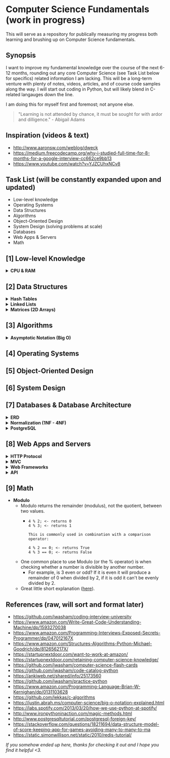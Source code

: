 # **Computer Science Fundamentals** (work in progress)

This will serve as a repository for publically measuring my progress both learning and brushing up on Computer Science fundamentals.

## Synopsis

I want to improve my fundamental knowledge over the course of the next 6-12 months, rounding out any core Computer Science (see Task List below for specifics) related information I am lacking. This will be a long-term venture with plenty of notes, videos, articles, and of course code samples along the way. I will start out coding in Python, but will likely blend in C-related langauges down the line.

I am doing this for myself first and foremost; not anyone else.

> "Learning is not attended by chance, it must be sought for with ardor and dilligence." - Abigail Adams

## Inspiration (videos & text)

* http://www.aaronsw.com/weblog/dweck
* https://medium.freecodecamp.org/why-i-studied-full-time-for-8-months-for-a-google-interview-cc662ce9bb13
* https://www.youtube.com/watch?v=YJZCUhxNCv8

## Task List (will be constantly expanded upon and updated)

* Low-level knowledge
* Operating Systems
* Data Structures
* Algorithms
* Object-Oriented Design
* System Design (solving problems at scale)
* Databases
* Web Apps & Servers
* Math

## [1] **Low-level Knowledge**

<details>
<summary><b>CPU & RAM
</b></summary>

### Bite Size Overview

---

### Videos & Links

---

1. **[How a CPU works](https://www.youtube.com/watch?v=FZGugFqdr60&feature=youtu.be)**
2. **[How a CPU executes a program](https://www.youtube.com/watch?v=XM4lGflQFvA)**
3. **[How computer's calculate - ALU](https://www.youtube.com/watch?v=1I5ZMmrOfnA&feature=youtu.be)**
4. **[Registers and RAM](https://www.youtube.com/watch?v=fpnE6UAfbtU&feature=youtu.be)**
5. **[Instructions and Programs](https://www.youtube.com/watch?v=zltgXvg6r3k&feature=youtu.be)**


### Notes

---
* *INC A
* Machine code will usually represent binary patterns in hexadecimal. Hexadecimal is an easy way for humans to remember binary patterns.
* Fetch, Decode, Execute
* For a microprocessor to works the program counter has to contain a memory address that it points to.

### Summary

---
</details>
   
## [2] **Data Structures**

<details>
<summary><b>Hash Tables</b></summary>

### Time Complexity

| Algorithm     | Average       | Worst Case  |
| ------------- |:-------------:| -----------:|
| Space         | O(1)          | O(n)        |
| Search        | O(n)          | O(n)        |
| Insert        | O(n)          | O(n)        |
| Delete        | O(n)          | O(n)        |


### Bite Size Overview

---
Hash Tables, or more commonly implemented as dictionaries in Python, are a type of data structure that stores key-value pairs where the key is generated through a hashing function. This improves the functionality of lookups by a significant margin as the key values themselves act as the index of the array which stores the data. A picture says a thousand words:

```
dict = {'Name': 'Cooper', 'Focus': 'Comp Sci Fundamentals'}

print(dict['Name'], dict['Focus'])

>>> Cooper, Comp Sci Fundamentals
```

**When dealing with space vs time tradeoffs, keep Hash Tables at the top of your mind.** On average, Hash Tables will out-perform search trees or any other table lookup structure.

### Videos & Links

---

1. <a href="https://en.wikipedia.org/wiki/Hash_table">What is a Hash Table? (text)</a>
2. <a href="https://stackoverflow.com/questions/114830/is-a-python-dictionary-an-example-of-a-hash-table">Is a Python Dictionary an example of a Hash Table (text)</a>
3. <a href="http://www.laurentluce.com/posts/python-dictionary-implementation/">Why doesn't Python have a real hashing function?</a>
4. <a href="http://www.wellho.net/mouth/3934_Multiple-identical-keys-in-a-Python-dict-yes-you-can-.html">Multiple Dict Keys in Python</a>

### Notes

---
Hash Tables are widely used in many kinds of computer software, primarily for associate arrays, database indexing, caching, and sets.

A Dictionary in Python, like a hash in Perl or an associative array in PHP, satisfied the requirements to properly represent the implement of a Hash Table:

    * The keys of the dictionary are hashable (produces unique values, are not lists).
    * The order of the data elements are not fixed.

### Summary

---
</details>

<details>
<summary><b>Linked Lists</b></summary>

### Bite Size Overview

---
On the simplest level, a Linked List is really just a bunch of connected nodes (sub-data structures). The nodes link together to form a list and contain two attributes:

* a value (int, str, objects, etc)
* a pointer to the next node in the sequence

### Videos & Links

---

1. <a href="https://medium.freecodecamp.org/python-interview-question-guide-how-to-code-a-linked-list-fd77cbbd367d">Linked Lists in Python (text)</a>
2. <a href="https://www.youtube.com/watch?v=6sBsF13n5ig"> Linked Lists in Python (video)</a>
3. <a href="https://stackoverflow.com/questions/39585740/how-can-i-print-all-of-the-values-of-the-nodes-in-my-singly-linked-list-using-a">Linked Lists - StackOverflow (text)</a>
4. <a href="https://stackoverflow.com/questions/39585740/how-can-i-print-all-of-the-values-of-the-nodes-in-my-singly-linked-list-using-a">Printing a Singly-Linked List (text)</a>

### Notes

---
To start off, let's define a few terms:
* **Head Node**
    * The head node is simply the first (root) node in a linked list.
* **Tail Node**
    * The tail node is simply the last node in a linked list. Since it's the last node in the linked list, it must point to NULL as there is no other node in the sequence.
* **Singly Linked**
    * Each node points to a single node in front of it.
* **Doubly Linked**
    * each node can point to two other nodes; one in front and one behind.

With some terminology out of the way, it's almost time to jump into some code examples, but first it's important to touch on the fact that Linked Lists can be as simple or complex as you desire (and the example below is simple).

#### Creating a Linked List

Since a Linked List is made up of a series of nodes, lets first start by creating a Class for the node:

```
class Node():
    def __init__(self, value, nextNode=None):
        self.value = None
        self.nextNode = nextNode
```

If we want to actually populate a node, we simply pass in a value:

```
firstNode = Node('5')
secondNode = Node('13')
thirdNode = Node('2')
```

We have created three individual nodes, but now we need to link them together:

```
firstNode.nextNode = secondNode
secondNode.nextNode = thirdNode
```

While an extremely simple example, this does provide the basis for understanding what a Linked List in Python looks like on the most basic level.

#### Traversing a Linked List

We may be asked to get the rest of the nodes in the Linked List when provided only with the head, so we would need to find a way to iterate over the list and find what each node is pointing to, and the corresponding node that is pointing to, all the way down the structure until we hit the end (`NULL`).

```
currentNode = firstNode

# if the current node is not NULL, move to the next node
while currentNode:
    print(currentNode.value)
    currentNode = currentNode.nextNode
```

This is a _very_ basic implementation of a Linked List and how to traverse it, but it's a great way to understand how things work on a simple level.

#### Inserting values into a Linked List

Unless you are told otherwise, always insert a new element into the tail (last) node in a Linked List.

The simplest way to insert a new value is just like how we create one; by binding the new element to the tail node:

```
fourthNode = Node('4')
thirdNode.nextNode = fourthNode
```

Lets jump back to our example a few steps ago that only provides the head node. In order to traverse this list, we can utilize the aforementioned methods to find the tail.

First, lets traverse through the list and check if the node is `NULL` or populated. If it's not, we stop on the last populated node and set the nextNode equal to the value we wish to insert:

```
def insertNode(head, value):
    currentNode = head
    while currentNode:
        while not currentNode.nextNode:
            currentNode.nextNode = Node(value)
            return head
        currentNode = currentNode.nextNode
```

#### Deleting values from a Linked List

Deleting within a Linked List can get a bit tricky, so let's look at a few examples.

If we wanted to "delete" the `13`, all we would need to do is point the `5` to the `2` so that the `13` is never referenced:

```
5 -> 13 -> 2 -> NULL

becomes

5 -> 2 -> NULL
```

In order to do implement this process in a streamlined manner we now need to keep track of not just the currentNode but also the previousNode. This also means accounting for the head node being the node we wish to delete.

There are very many ways to accomplish this task and this implementation is not the most optimal, but the example I have chosen is easy to understand. See the code below:

```
def deleteNode(head, valueToDelete):
    currentNode = head
    previousNode = None
    while currentNode:
        if currentNode.value == valueToDelete:
            if not previousNode:
                newHead = currentNode.nextNode
                currentNode.nextNode = None
                return newHead
            previousNode.nextNode = currentNode.nextNode
            return head
        previousNode = currentNode
        currentNode = currentNode.nextNode
    return head
```

In the above block of code, after finding the node we wish to delete, we set the previous node's `nextNode` to the deleted node's `nextNode` to once again effectively remove it from the list.

#### Time Complexities

Let's evaluate the time complexities surrounding the above example (which is something you would implement in an interview, in more real-world scenarios you can store attribuets in a LinkedList class to lower the complexities).

Lets state _n_ is equal to the number of elements inside a Linked List.

What are the following time complexities?

1. **Traversing**
    * O(n)
        * Traversing a list will always require iterating over _n_ elements.
        * Theta(n). (?)
2. **Tail insertion**
    * O(n)
        * Requires traversing the list to insert our new node.
        * Theta(n).
3. **Head insertion**
    * O(1)
        * We always know where the index of head is within the list, so the best case time complexity is O(1).
        * Theta(1).
4. **Deleting**
    * O(n)
        * Requires traversing the list to delete our new node.
        * Omega(1), worst case O(n).

This should act as a rough introduction to Linked Lists in Python; thanks for checking it out :).

### Summary

---
In summary, Linked Lists are just a bunch of connected nodes that point to one other node (singly-linked) or up to two other nodes (doubly-linked). A node within a Linked List can only contain two attributes: a value (int, str, etc) and a pointer to the next node in the sequence. Linked Lists seem to be commonplace in technical interviews, so this section is likely one I will come back to often.

The benefit of a linked list is that it can provide list insertion and deletions of a node in O(1) instead of O(n).
</details>

<details>
<summary><b>Matrices (2D Arrays)</b></summary>

### Time Complexity

---

### Bite Size Overview

---
Put simply, a matrix is a two-dimensional data structure where the numbers are divided into rows and columns:

```
0 0 0 0 0
1 1 1 1 1
0 0 0 0 0

A 3x5 ("three by five") Matrix, as it has 3 rows and 5 columns.
```

You are most commonly going to see these implement in the form of questions surrounding 2D arrays (which is basically a matrix).

### Videos & Links

---
1. <a href="https://www.programiz.com/python-programming/matrix">Overview of a Matrix in Python (text)</a>

### Notes

---
Python doesn't have built in matrices, however for basic tasks we can implement this using a list of lists:

```
x = [[0, 0, 0, 0, 0],
    [1, 1, 1, 1, 1],
    [0, 0, 0, 0, 0]]
```

When diving into more complex computational tasks, the proper way to implement a Matrix is through the ![NumPy](https://www.numpy.org/) package. NumPy is basically the defacto package for scientific computing and it has great support for a powerful N-dimensional array object.

NumPy provides a multidimensional array of numbers (which is actually just an object). See the example below:

```
import numpy as np
a = np.array([1, 2, 3])
print(a)               # Output: [1, 2, 3]
print(type(a))         # Output: <class 'numpy.ndarray'>
```

You can see in the above that the NumPy array class is called ndarray. Utilizing NumPy to create matrices will allow a massive amount of computational efficiency vs lists, along with a higher degree of control.

Similarly to lists, we can traverse matrices using an index. See the below example of a 1 dimensional NumPy array:

```
import numpy as np
A = np.array([2, 4, 6, 8, 10])

print("A[0] =", A[0])     # First element
print("A[2] =", A[2])     # Third element
print("A[-1] =", A[-1])   # Last element
```

Now, let's say we need to traverse a 2D array (matrix).

First, let's see how we would extract the elements:

```
import numpy as np

A = np.array([[1, 4, 5, 12],
    [-5, 8, 9, 0],
    [-6, 7, 11, 19]])

#  First element of first row
print("A[0][0] =", A[0][0])  

# Third element of second row
print("A[1][2] =", A[1][2])

# Last element of last row
print("A[-1][-1] =", A[-1][-1])  

>>> A[0][0] = 1
>>> A[1][2] = 9
>>> A[-1][-1] = 19
```

And the rows:

```
import numpy as np

A = np.array([[1, 4, 5, 12], 
    [-5, 8, 9, 0],
    [-6, 7, 11, 19]])

print("A[0] =", A[0]) # First Row
print("A[2] =", A[2]) # Third Row
print("A[-1] =", A[-1]) # Last Row (3rd row in this case)

>>> A[0] = [1, 4, 5, 12]
>>> A[2] = [-6, 7, 11, 19]
>>> A[-1] = [-6, 7, 11, 19]
```

The columns:

```
import numpy as np

A = np.array([[1, 4, 5, 12], 
    [-5, 8, 9, 0],
    [-6, 7, 11, 19]])

print("A[:,0] =",A[:,0]) # First Column
print("A[:,3] =", A[:,3]) # Fourth Column
print("A[:,-1] =", A[:,-1]) # Last Column (4th column in this case)

>>> A[:,0] = [ 1 -5 -6]
>>> A[:,3] = [12  0 19]
>>> A[:,-1] = [12  0 19]
```

The above array manipulation is known as **slicing** matrices and is essentially the same thing as how <a href="https://stackoverflow.com/questions/509211/understanding-pythons-slice-notation">slicing for lists in Python work</a>. See the brief snapshot below:

```
a[start:end]        # items start through end-1
a[start:]           # items start through the rest of the array
a[:end]             # items from the beginning through end-1
a[:]                # a copy of the whole array

a[start:end:step]   # start through not past end, by step
--------------------------------------------------------------------
a[-1]               # last item in the array
a[-2:]              # last two items in the array
a[:-2]              # everything except the last two items

a[::-1]             # all items in the array, reversed
a[1::-1]            # the first two items, reversed
a[:-3:-1]           # the last two items, reversed
a[-3::-1]           # everything except the last two items, reversed
```

One way to remember how slices work is to think of the indices as pointing between characters, with the left edge of the first character numbered 0. Then the right edge of the last character of a string of n characters has index n.

If we wanted to slice a matrix, we would do as follows:

```
import numpy as np

A = np.array([[1, 4, 5, 12, 14], 
    [-5, 8, 9, 0, 17],
    [-6, 7, 11, 19, 21]])

print(A[:2, :4])  # two rows, four columns

''' Output:
[[ 1  4  5 12]
 [-5  8  9  0]]
'''


print(A[:1,])  # first row, all columns

''' Output:
[[ 1  4  5 12 14]]
'''

print(A[:,2])  # all rows, second column

''' Output:
[ 5  9 11]
'''

print(A[:, 2:5])  # all rows, third to fifth column

'''Output:
[[ 5 12 14]
 [ 9  0 17]
 [11 19 21]]
'''
```
This is just a high level overview, but it still provides a good baseline for working with matrices in Python.

### Summary

---
Matrices are two-dimensional data structures that allow us to store data in the forms of columns and rows. The most common place to encounter matrices are in the form of questions surrounding 2D arrays (which is basically a matrix).

</details>

## [3] **Algorithms**

<details>
<summary><b>Asymptotic Notation (Big O)</b></summary>

### Bite Size Overview

---
Asymptotic Notation, aka Big O notation, is the most common metric for calculating time complexity. In simpler terms, Big O notation is how programmers talk about algorithms. A functions Big O notation is determined by how it responds to different inputs. How much slower is it if we feed in a list of 1,000,000 elements instead of 1? Big O describes the number of steps it takes to reach the base case.

### Videos & Links

---

1. <a href="https://www.youtube.com/watch?v=iOq5kSKqeR4">The best high-level explanation I've seen to date.</a>
2. More later...

### Notes

---
Fast or efficient algorithms =/= a measurement in real time (seconds, minutes) due to how much hardware varies, or that a user might be running their program through a different piece of software, etc. Thus, the uniform way compare the algorithm is to measure the Asymptotic Complexity of a program, and to use the notation (Big O (or just O)) for describing this.
**How fast a programs runtime grows asymptotically == as the size of your inputs increase towards infinity, how does the runtime of your program grow?**

Imagine counting the number of characters in a string the simplest way by walking through the whole string, letter by letter, and adding 1 to a counter for each character.

```
def string_length(strng):
    counter = 0
    for character in strng:
        counter += 1
    return counter
```

This algorithm is said to run in linear time with respect to the number of characters (n) in the string. In short, it runs in **O(n); the time required to traverse the entire string is proportional to the number of characters**. 20 characters take twice as long as 10 characters, etc. As you increase the number of characters, **the runtime will increase linearly with the input length**.

Lets says the above method isn't fast enough, so you may chose to store the number of characters in the string in a variable _len_, which you can then compare against instead of the checking the string itself everytime.

```
def string_length(strng):
    counter = len(strng)
    return counter
```

**Accessing len() is considered an asymptotically constant time operation, or O(1)**. What this means is no matter how big your input is it will always take you the same amount of time to compute things. This doesn't have to mean your code runs in one step; if it doesn't change with the size of inputs then it is still asymptotically constant. There are always drawbacks though and in this case you have to spend extra memory space on your computer to store the variable (and the storage of the variable itself). **Constant time is considered the best case scenario for a function.**

![Big O comparisons](https://justin.abrah.ms/static/images/runtime_comparison.png)

There are many different Big O runtimes to measure algorithms with. One area you may run into **O(n^2)** notations is with combinations and it is especially useful when it comes to data structures. See the following code example which would match every item in the list with every other item in the list:

```
def all_combinations(array):
    results = []
    for item in array:
        for inner_item in array:
            results.append((item, inner_item))
    return results
```

This function (algorithm) is considered O(n^2) as every input requires us to do n more operations; n*n == n^2. Thus, **O(n^2) are asymptotically slower than O(n) algorithms**, but this doesn't mean O(n) algorithms will always run faster, even in the same environment and the same hardware; maybe for small input sizes O(n) could be faster, but **as you approach towards infinity O(n^2) will eventually overtake O(n)**; just like any quadratic mathematical function will eventually overtake any linear function, no matter how much of a head start the linear function starts off with.

Another asymptotic complexity is logarithmic time; **O(log n)**. An example of an algorithm that runs this quickly is the classic **Binary Search Algorithm** for finding an element in an already sorted list on elements.

Let's say we are looking for the number 3 in the following array of integers [1, 2, 3, 4, 5, 6, 7].

The Binary Search Algorithm looks at the middle element of the array and asks: is the element greater than, less than, or equal to the element we are looking for?

If it finds the desired element, then you are done. If it's greater than the desired element, then it has to be in the right side of the array and you can only look at that in the future. If it's less than the desired element, you would do the same for the left side. This process is then repeated with the smaller size array until the desired element is found.

To further expand on the point, let's say we had an array with the below sizes:

`size 8 -> 3 operations (log₂8)`

`size 16 -> 4 operations (log₂16)`

If we were to **double the size of the array then the runtime would only be increased by a single chunk of the code** (splitting the middle element and checking) and is therefore said to run in **logarithmic time**.

Because an algorithm could potentially find the match on the first operation regardless of the input size, Computer Scientists have established a practice of measuring the upper and lower bounds of a runtime (the best and worst case performances of an algorithm), or **Omega**.

Continuing with the above notation of O(log n), our best case scenario is one where the element is right in the middle and thus one of constant time; we get the element in one operation no matter how big the array is. Thus, the best possible runtime for this algorithm is said to run in **Omega(1) time**. In the worst case scenario, it will run in O(log n) time as it has to perform O(log n) split-checks of the array to find the correct element.

By contrast, a **Linear Search Algorithm** (like the first string example) is one where we step through each individual character in the string, which means at best it is Omega(1) and at worst it is O(n).

The last keyword to touch on is **Theta**, which is used when the **best and the worst case scenario runtimes are the same**. Our second string problem is an example of this. No matter what number we store in the variable _len_, we will have to look at it. **The best case is we look at it and find the element. The worst case is we look at it and find the element. Therefore the runtime would be labeled as Theta(1),** as both the best and worse case scenarios are O(1) (constant time).

### Summary

---
In summary, we have good ways to reason about code's efficiency without knowing anything about the real world time they take the run (which is affected by an incredible number of different factors). It also allows us to reason well about what will happen when the size of the inputs increases towards infinity.

![Big O comparisons](https://i.imgur.com/np3rNEh.png)
</details>

<!-- [Harvard Big 0 Notation - Overview](https://www.youtube.com/watch?v=V6mKVRU1evU)
[UC Berkeley Big 0 Notation - Overview](https://archive.org/details/ucberkeley_webcast_VIS4YDpuP98)
[Big 0 Notation (and Omega/Theta) - Mathmatical](https://www.youtube.com/watch?v=1I5ZMmrOfnA&feature=youtu.be)
[UC Berkeley Big Omega](https://archive.org/details/ucberkeley_webcast_ca3e7UVmeUc)
[Amortized Analysis](https://www.youtube.com/watch?v=B3SpQZaAZP4&index=10&list=PL1BaGV1cIH4UhkL8a9bJGG356covJ76qN)
[Big 0 Cheat Sheet](http://bigocheatsheet.com/)
[General notes from Prof Skiena](http://www3.cs.stonybrook.edu/~algorith/video-lectures/2007/lecture2.pdf)
[A gentle introduction to Algorithm Complexity Analysis](http://discrete.gr/complexity/)
[Computational Complexity Pt. 1](https://www.topcoder.com/community/competitive-programming/tutorials/computational-complexity-section-1/)
[Computational Complexity Pt. 2](https://www.topcoder.com/community/competitive-programming/tutorials/computational-complexity-section-2/) -->

## [4] **Operating Systems**

## [5] **Object-Oriented Design**

## [6] **System Design**

## [7] **Databases & Database Architecture**

<details>
<summary><b>ERD
</b></summary>

### Bite Size Overview

---
In order to understand how the many elements of a database interact with eachother can be a daunting task, which is why Engineeers build Entity Relationship Diagrams, or ERD's for short.

### Videos & Links

---
1. <a href="https://www.youtube.com/watch?v=QpdhBUYk7Kk&vl=en">ERD Tutorial (video)</a>

### Notes

---
First off, let's define a few terms:
* **Entity**
    * An entity is an object, such a person, place, or thing to be tracked in the database. These are the **rows** in your database.
        * For example, if you purchase an item on Amazon then an entity can be an order, a customer, or the product itself.
* **Attributes**
    * Each entity is going to have a series of attributes, which are various properties or traits and are represented as the **columns** in your database.
        * Customer_ID, FirstName, LastName, etc.
* **Relationships**
    * Dscribes how the entities will interact with eachother (if they can). This is usually done by drawing a line in between them, denoting that there is some sort of interaction or sonnection in some way.
* **Cardinality**
    * Expands on the measuring the relationships, particularly in a numerical context; particularly within minimum and maximums.

        ![test](https://qph.fs.quoracdn.net/main-qimg-29c3a0080fe2fe1969e8e61a46de4b45)

Now, in the above example if we were asked to measure the cardinality between a customer and an order, we would ask ourselves:

* **What is the min/max number of orders that a customer could have?**
    * Min: Zero
        * A customer can exist but not have placed an order yet.
    * Max: Many
        * A customer could theoretically place an infinite number of orders.
    * **Result: Zero or Many**

Let's do the same for the order: 

* **What is the min/max number of customers that an order could have?**
    * Min: One
        * In order for an order to exist it has to have at least one customer.
    * Max: One
        * An order can only have at most one customer.
    * **Result: One (and only one)**

Now we need to do the other side, the cardinality between orders and products:

* **What is the min/max numbers of products that an order could have?**
    * Min: One
        * In order for an order to exist it has to have at least one product.
    * Max: Many
        * An order can contains an infinite number of products.
    * **Result: One to Many**

* **What is the min/max numbers of orders that a product can be a part of?**
    * Min: Zero
        * A product could simply not exist in an order, therefore an order can have zero of a product.
    * Max: Many
        * Conversely, it could also be a part of many orders.
    * **Result: Zero to Many**

![ERD](https://i.imgur.com/03uh619.png)

The above picture shows our resulting ERD and the cardinality between the tables (notice the crow's foot notation).

As we move into the next part of these notes a few more definitions need to be outlined (remember, each entity represents a table in your database):
* **Primary Key**
    * An attribute (or field) that uniquely identifies every record in a certain table.
    * There is one primary key per entity.
    * Unique.
    * Never changes.
    * Never NULL.

For the customer table in our above example, the primary key would be one that can allow us to easily distinguish between each customer.

Following along with the above constraints, we can quickly identify that the Customer_ID is the only unique identifier that we can use as a primary key. By design, a primary key is supposed to auto-increment for each record that is added to the table.

If we then jump over to the order table, it's pretty clear to see that Order_number is best utilized as our primary key.

And finally, Product_ID is our primary key for the product table.

Now, you may have noticed that there is a Customer_ID field in the orders table, yet it is now the primary key for the orders table. What an astute observation ;).

This is what is referred to as a:
* **Foreign Key**
    * The exact same as a primary key, just located in a foreign place (different entity (table)).
    * Doesn't have to be unique.
    * Can be repeated in a table.
    * Can have multiple foreign keys in one entry.

Suppose you have a primary key in one entity but it would be very helpful to pull that data into another entity; enter the foreign key. Taking note of our foreign keys can help us ascertain how our entities relate to eachother.

So, why is Customer_ID a foreign key in the orders table? Because for each order we place we need to know exactly which customer placed that order. The order entity is simply referencing the Customer_ID from the foreign entity.

This also means we need to adjust our crow's feet to reinforce the fact that our foreign key is referencing our primary key.

Let's for each order we also wanted to know which product is being purchased. We would add the Product_ID as a field into our orders table as a foreign key pointing to Product_ID in the products table, and then update our ERD as follows:

![Updated ERD](https://i.imgur.com/Lk3bbzY.png)

There's another term to touch on which is:
* **Composite Primary Key**
    * Used when two or more attributes are necessary to uniquely identify every record in a table.
    * Use the fewest number of attributes possible.
    * Don't use attributes that are likely to change.

If we were to create a shipment entity, we would have a foreign key referencing the Product_ID and another foriegn key referencing the Order_number. The problem with this table is that there is no way to uniquely identify a row, as the Product_ID is duplicated whenever another person purchases the same item, and the order could be split into a couple different shipments giving us a non-unique amount of Order_numbers.

This is when we need to combine the two foreign keys and create a composite key; both the Product_ID and the Order_number when squashed together provide us with a value that will not be repeated. This is technically called a **Compound Key** as we are using two foriegn keys, but usually people use composite key as an umbrella term.

Some people argue that you should just create a primary key in the shipments table (which I prefer), Shipment_ID for example, instead of using a compound key, but it all depends on how the database is created and whether or not incorporating a composite key makes sense.

Whenever you are creating your ER diagrams it is important to ask yourself "Is there anything else I should be recording into the database?". Sometimes you will have two entities connected to eachother, but there is more going on between them than you are accounting for. This is when you need to use a **Bridge Table**, which we will define after we outline the example below.

With our current setup, let's strip down our diagram to just compare the customer and product tables. You might ask if we could just create a direct connection between these two entities; a customer can purchase Zero or Many products, and a certain product can be purchased by Zero or Many customers. Ceonceptually, yes this does work, but the way this is set up you are not going to know a few important points:

* When did this person purchase the product?
* How many of them did they purchase at once?
* Did they return to purchase more at seperate times?

You are going to be in the dark about the relationship between many of these entities, and this is most common to occur in Many to Many relationships. In order to remedy this, we need to utilzie the:
* **Bridge Table**.
    * Allows for an intermediary one to many relationship and gets you the information you are lacking.

If we included the order entity back into our diagram, we can quickly see that this is acting as our bridge table. This breaks up the Many to Many relationship between the customer and product entities, and now whenever a cusomter purchases a product we will have a record of that interaction in our order table.

This is why you should always ask yourself if there is more data that you need to capture between the various entities.

### Summary

---
ERD's allow us to visualize the relationships between the entities in our database. We can utilize the crow's foot notation to map out relations when creating ERD's, and we always need to keep how and what potential data needs to be tracked within our desired system.

</details>

<details>
<summary><b>Normalization (1NF - 4NF)
</b></summary>

### Bite Size Overview

---
In simplest terms, normalization is the process of restructing a relational database through a series of "normal-forms" (1NF, 2NF, etc.) in an order to reduce data redundancy and improve data integrity.

### Videos & Links

---

1. <a href="https://www.youtube.com/watch?v=oexOYUUyQik&list=PL08dDdrkMLGrz67nBPbfX8KsGW-MUXU2G&index=47">What is Database Normalization?</a>
2. <a href="https://www.youtube.com/watch?v=UrYLYV7WSHM&list=PL08dDdrkMLGrz67nBPbfX8KsGW-MUXU2G&t=0s&index=49">Database Normalization, 1NF - 4NF (run at 1.25x speed)</a>

### Notes

---

### Summary

---
</details>

<details>
<summary><b>PostgreSQL
</b></summary>

### Bite Size Overview

---
PostgreSQL, more commonly referred to as Postgres, is a powerful and open source object-relational database management system (RDBMS). Postgres offers substantial additional power by leveraging **classes, inheritence, types, functions**, which is why we refer to Postgers as object-relational.

### Videos & Links

---
1. <a href="https://www.postgresql.org/docs/6.3/c0101.htm
">What is Postgres?</a>
2. <a href="https://www.postgresql.org/download/linux/ubuntu/">Install Postgres using apt</a>
3. <a href="https://www.tecmint.com/install-postgresql-from-source-code-in-linux/">Install Postgres from source code</a>
4. <a href="http://blog.shippable.com/why-we-moved-from-nosql-mongodb-to-postgressql">Why we moved from NoSQL MongoDB to PostgreSQL</a>

### Notes

---
In the past, traditional DBMS's only support a data model consisting of a collection of named relations which contain a small option of specific types (float, int, char string, money, date), but as you can see this model can quickly become inadequate for future data processing applications <a href="https://www.postgresql.org/docs/6.3/c0101.htm">source</a>. This is where the relational aspect of DMBS's comes into play due to their "Spartan simplicity", however the simplicity is still a double-edged sword as it makes implementation of certain application very difficult. As we touched on in the Bite Size Overview, this is where Postgres really shines; by leveraging those 4 basic concepts in addition to things like **constraints, triggers, rules, transactional integrity** and more it allows users to easily extend their system and deal with more complex processes.

### Summary

---
</details>

## [8] **Web Apps and Servers**

<details>
<summary><b>HTTP Protocol
</b></summary>

### Bite Size Overview

---

### Videos & Links

---

1. 

### Notes

---

### Summary

---
</details>
    
<details>
<summary><b>MVC
</b></summary>

### Bite Size Overview

---
The MVC, or **Model-View-Controller**, is really just a design pattern for organizing code in an application to improve maintanability.

MVC is a general design pattern that outlines the structure of the system. It seperates the domain/application/business/etc logic from the rest of the User Interface.

Or in more technical terms, the primary purpose is to seperate "internal representations of information from the ways that information is presented to and accepted from the user", which **allows us to increase modularity for simultaneous development and code reuse** <a href="https://en.wikipedia.org/wiki/Model%E2%80%93view%E2%80%93controller">(source)</a>.

### Videos & Links

---

1. <a href="https://softwareengineering.stackexchange.com/questions/127624/what-is-mvc-really">What is a MVC really?</a>
2. <a href="https://alysivji.github.io/flask-part2-building-a-flask-web-application.html">Building an MVC with Flask</a>

### Notes

---
In a MVC design pattern each of the components [M, V, C] are defined as follows:

* **Model**
    * Handles application data and data-management
    * Includes your data structures, storage systems, etc. This is the data and data-management part of the structure
* **View**
    * Any output representation of information to the user (html, json, etc)
    * Renders data from model into form that is suitable for displaying in user interface
* **Controller**
    * Accepts inputs and converts commands for model and view (API layer)
    * A controller should **never** contain domain/business logic or be able to communicate directly to the database

The **model** stores data that is retrieved according to commands from the **controller**.

The **view** generates output for the user based on changed in the model.

The **controller** acts on both the **model** (to update state) and the **view** (to render changes).



### Summary

---
</details>

<details>
<summary><b>Web Frameworks
</b></summary>

### Bite Size Overview

---
Web frameworks are libraries of server-side languages that contruct the back-end structure of a site. Web frameworks aim to automate the overhead services associated with common activities performed in web application (and abstract away low-level issues like protocols and sockets).

### Videos & Links

---
1. <a href="https://www.oreilly.com/learning/python-web-frameworks">Short online book by O'Reilly</a>
2. <a href="https://www.quora.com/Why-did-Pinterest-move-from-Django-to-Flask">Why did Pinterest move to Flask from Django?</a>

### Notes

---
The majority of web frameworks are exclusively server-side technologies (rendering the page on the server before sending it to the client).

Below are a few of the more common tasks that web frameworks can handle for you:

* Routing (URL)
* HTML, XML, and JSON (output format)
* Database manipulation
* Security against CSRF attacks
* Session storage and retrieval

Depending on the size of your application, you may end up outright removing or simply creating your own versions of the functions. The point is that some web frameworks come as "battery-included" libraries like Django, which means they come bundled with every feature off the bat, and others like Flask, which are light-weight and tend to only give you what you need.

There are pros and cons to all of the different web frameworks, so I would highly recommend that you spend some time detailing out the exact nature of your problem and what framework would assist you in the most efficient manner. If you just have a small application that runs locally then you do not need to over-optimize and you should likely stick with a minimimalistic web framework like Flask. If you know you need built in ORM functionality or streamlines modules that you don't have the time to create from the ground up, something more "batteries-included" would be a great choice, like Django. There are plenty of other examples, but these are the two situations that are the most straightforward.

The personal preference is slanted towards Flask, particularly with how simply one can both build, expand, and maintain API's.

**There is a spectrum between minimal functionality with easy extensibility on one end and including everything in the framework with tight integration on the other end.**

### Summary

---
Web frameworks assist developers by abstracting away low-level processes and providing libraries with modules that will aid in the development of a web application. They are meant to aid you in both quickly scaffolding an application and in managing automate away a lot of overhead services, but keep in mind that those with the "batteries-included" approach can come with a tightly coupled internal set of packages or modules that may not be efficient for what you are trying to achieve.

</details>

<details>
<summary><b>API
</b></summary>

### Bite Size Overview

---

### Videos & Links

---

1. 

### Notes

---

### Summary

---
</details>

## [9] **Math**

* **Modulo**
    * Modulo returns the remainder (modulus), not the quotient, between two values.
        * ```
          4 % 2; <- returns 0
          4 % 3; <- returns 1

          This is commonly used in combination with a comparison operator:

          4 % 2 == 0; <- returns True
          4 % 3 == 0; <- returns False
          ```
    * One common place to use Modulo (or the % operator) is when checking whether a number is divisible by another number.
        * For example, is 3 even or odd? If it is even it will produce a remainder of 0 when divided by 2, if it is odd it can't be evenly divided by 2.
    * Great little short explanation (<a href="https://www.omnicalculator.com/math/modulo#what-are-modulo-operations">here</a>).
        


## **References** (raw, will sort and format later)

* https://github.com/jwasham/coding-interview-university
* https://www.amazon.com/Write-Great-Code-Understanding-Machine/dp/1593270038
* https://www.amazon.com/Programming-Interviews-Exposed-Secrets-Programmer/dp/047012167X
* https://www.amazon.com/Structures-Algorithms-Python-Michael-Goodrich/dp/812656217X/
* https://startupnextdoor.com/want-to-work-at-amazon/
* https://startupnextdoor.com/retaining-computer-science-knowledge/
* https://github.com/jwasham/computer-science-flash-cards
* https://github.com/jwasham/code-catalog-python
* https://ankiweb.net/shared/info/25173560
* https://github.com/jwasham/practice-python
* https://www.amazon.com/Programming-Language-Brian-W-Kernighan/dp/0131103628
* https://github.com/lekkas/c-algorithms
* https://justin.abrah.ms/computer-science/big-o-notation-explained.html
* https://labs.spotify.com/2013/03/20/how-we-use-python-at-spotify/
* http://www.ironpythoninaction.com/magic-methods.html
* http://www.postgresqltutorial.com/postgresql-foreign-key/
* https://stackoverflow.com/questions/18211694/data-structure-model-of-score-keeping-app-for-games-avoiding-many-to-many-to-ma
* https://static.simonwillison.net/static/2010/redis-tutorial/

_If you somehow ended up here, thanks for checking it out and I hope you find it helpful <3._
